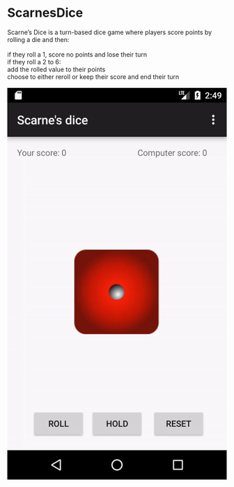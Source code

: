 # ScarnesDice
Scarne’s Dice is a turn-based dice game where players score points by rolling a die and then:<br/>
<br/>
if they roll a 1, score no points and lose their turn<br/>
if they roll a 2 to 6:<br/>
add the rolled value to their points<br/>
choose to either reroll or keep their score and end their turn<br/>
<br/>
![](demo.gif)
